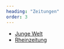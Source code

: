 ```yaml
---
heading: "Zeitungen"
order: 3
---
```

<ul class="list-inner list-disc">
    <li><a href="https://www.jungewelt.de/artikel/404943.zwangsgutachten-du-bist-gezwungen-alles-preiszugeben.html">Junge Welt</a></li>
    <li><a href="https://www.rhein-zeitung.de/region/aus-den-lokalredaktionen/kreis-ahrweiler_artikel,-comingout-nach-schweren-jahren-der-lange-weg-eines-sinziger-transmenschen-bis-zur-frau-_arid,2392377_source,rss.html">Rheinzeitung</a></li>
</ul>
